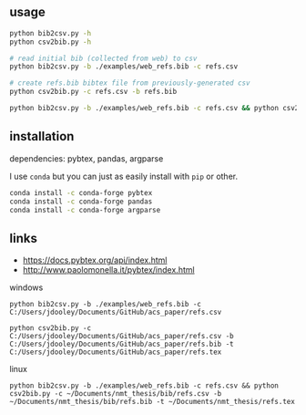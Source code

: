 ## usage


```bash
python bib2csv.py -h
python csv2bib.py -h
```
```bash
# read initial bib (collected from web) to csv
python bib2csv.py -b ./examples/web_refs.bib -c refs.csv

# create refs.bib bibtex file from previously-generated csv
python csv2bib.py -c refs.csv -b refs.bib
```

```bash
python bib2csv.py -b ./examples/web_refs.bib -c refs.csv && python csv2bib.py -c refs.csv
```


## installation

dependencies: pybtex, pandas, argparse

I use `conda` but you can just as easily install with `pip` or other.

```bash
conda install -c conda-forge pybtex
conda install -c conda-forge pandas
conda install -c conda-forge argparse
```

## links

- https://docs.pybtex.org/api/index.html
- http://www.paolomonella.it/pybtex/index.html


windows
```
python bib2csv.py -b ./examples/web_refs.bib -c C:/Users/jdooley/Documents/GitHub/acs_paper/refs.csv

python csv2bib.py -c C:/Users/jdooley/Documents/GitHub/acs_paper/refs.csv -b C:/Users/jdooley/Documents/GitHub/acs_paper/refs.bib -t C:/Users/jdooley/Documents/GitHub/acs_paper/refs.tex
```

linux
```
python bib2csv.py -b ./examples/web_refs.bib -c refs.csv && python csv2bib.py -c ~/Documents/nmt_thesis/bib/refs.csv -b ~/Documents/nmt_thesis/bib/refs.bib -t ~/Documents/nmt_thesis/refs.tex
```
